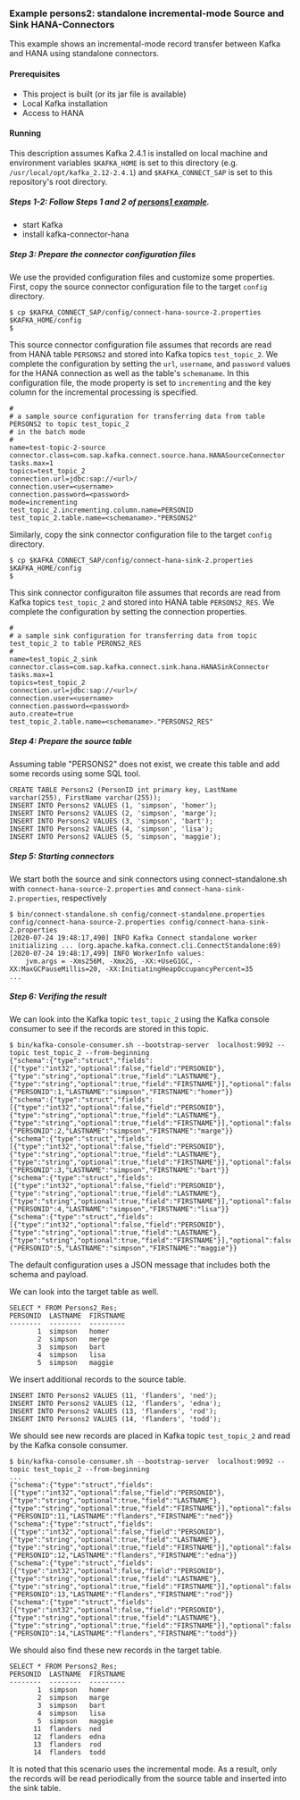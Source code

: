 ### Example persons2: standalone incremental-mode Source and Sink HANA-Connectors

This example shows an incremental-mode record transfer between Kafka and HANA using standalone connectors.

#### Prerequisites

- This project is built (or its jar file is available)
- Local Kafka installation
- Access to HANA

#### Running

This description assumes Kafka 2.4.1 is installed on local machine and environment variables `$KAFKA_HOME` is set to this directory (e.g. `/usr/local/opt/kafka_2.12-2.4.1`) and `$KAFKA_CONNECT_SAP` is set to this repository's root directory.


##### Steps 1-2: Follow Steps 1 and 2 of [persons1 example](../persons1/README.md).

- start Kafka
- install kafka-connector-hana

##### Step 3: Prepare the connector configuration files

We use the provided configuration files and customize some properties. First, copy the source connector configuration file to the target `config` directory.

```
$ cp $KAFKA_CONNECT_SAP/config/connect-hana-source-2.properties $KAFKA_HOME/config
$
```

This source connector configuration file assumes that records are read from HANA table `PERSONS2` and stored into Kafka topics `test_topic_2`. We complete the configuration by setting the `url`, `username`, and `password` values for the HANA connection as well as the table's `schemaname`. In this configuration file, the mode property is set to `incrementing` and the key column for the incremental processing is specified.

```
#
# a sample source configuration for transferring data from table PERSONS2 to topic test_topic_2
# in the batch mode
#
name=test-topic-2-source
connector.class=com.sap.kafka.connect.source.hana.HANASourceConnector
tasks.max=1
topics=test_topic_2
connection.url=jdbc:sap://<url>/
connection.user=<username>
connection.password=<password>
mode=incrementing
test_topic_2.incrementing.column.name=PERSONID
test_topic_2.table.name=<schemaname>."PERSONS2"
```

Similarly, copy the sink connector configuration file to the target `config` directory.

```
$ cp $KAFKA_CONNECT_SAP/config/connect-hana-sink-2.properties $KAFKA_HOME/config
$
```

This sink connector configuraiton file assumes that records are read from Kafka topics `test_topic_2` and stored into HANA table `PERSONS2_RES`. We complete the configuration by setting the connection properties.

```
#
# a sample sink configuration for transferring data from topic test_topic_2 to table PERONS2_RES
#
name=test_topic_2_sink
connector.class=com.sap.kafka.connect.sink.hana.HANASinkConnector
tasks.max=1
topics=test_topic_2
connection.url=jdbc:sap://<url>/
connection.user=<username>
connection.password=<password>
auto.create=true
test_topic_2.table.name=<schemaname>."PERSONS2_RES"
```

##### Step 4: Prepare the source table

Assuming table "PERSONS2" does not exist, we create this table and add some records using some SQL tool.
```
CREATE TABLE Persons2 (PersonID int primary key, LastName varchar(255), FirstName varchar(255));
INSERT INTO Persons2 VALUES (1, 'simpson', 'homer');
INSERT INTO Persons2 VALUES (2, 'simpson', 'marge');
INSERT INTO Persons2 VALUES (3, 'simpson', 'bart');
INSERT INTO Persons2 VALUES (4, 'simpson', 'lisa');
INSERT INTO Persons2 VALUES (5, 'simpson', 'maggie');
```

##### Step 5: Starting connectors

We start both the source and sink connectors using connect-standalone.sh with `connect-hana-source-2.properties` and `connect-hana-sink-2.properties`, respectively

```
$ bin/connect-standalone.sh config/connect-standalone.properties config/connect-hana-source-2.properties config/connect-hana-sink-2.properties
[2020-07-24 19:48:17,490] INFO Kafka Connect standalone worker initializing ... (org.apache.kafka.connect.cli.ConnectStandalone:69)
[2020-07-24 19:48:17,499] INFO WorkerInfo values: 
	jvm.args = -Xms256M, -Xmx2G, -XX:+UseG1GC, -XX:MaxGCPauseMillis=20, -XX:InitiatingHeapOccupancyPercent=35
...
```

##### Step 6: Verifing the result

We can look into the Kafka topic `test_topic_2` using the Kafka console consumer to see if the records are stored in this topic.

```
$ bin/kafka-console-consumer.sh --bootstrap-server  localhost:9092 --topic test_topic_2 --from-beginning
{"schema":{"type":"struct","fields":[{"type":"int32","optional":false,"field":"PERSONID"},{"type":"string","optional":true,"field":"LASTNAME"},{"type":"string","optional":true,"field":"FIRSTNAME"}],"optional":false,"name":"d025803persons2"},"payload":{"PERSONID":1,"LASTNAME":"simpson","FIRSTNAME":"homer"}}
{"schema":{"type":"struct","fields":[{"type":"int32","optional":false,"field":"PERSONID"},{"type":"string","optional":true,"field":"LASTNAME"},{"type":"string","optional":true,"field":"FIRSTNAME"}],"optional":false,"name":"d025803persons2"},"payload":{"PERSONID":2,"LASTNAME":"simpson","FIRSTNAME":"marge"}}
{"schema":{"type":"struct","fields":[{"type":"int32","optional":false,"field":"PERSONID"},{"type":"string","optional":true,"field":"LASTNAME"},{"type":"string","optional":true,"field":"FIRSTNAME"}],"optional":false,"name":"d025803persons2"},"payload":{"PERSONID":3,"LASTNAME":"simpson","FIRSTNAME":"bart"}}
{"schema":{"type":"struct","fields":[{"type":"int32","optional":false,"field":"PERSONID"},{"type":"string","optional":true,"field":"LASTNAME"},{"type":"string","optional":true,"field":"FIRSTNAME"}],"optional":false,"name":"d025803persons2"},"payload":{"PERSONID":4,"LASTNAME":"simpson","FIRSTNAME":"lisa"}}
{"schema":{"type":"struct","fields":[{"type":"int32","optional":false,"field":"PERSONID"},{"type":"string","optional":true,"field":"LASTNAME"},{"type":"string","optional":true,"field":"FIRSTNAME"}],"optional":false,"name":"d025803persons2"},"payload":{"PERSONID":5,"LASTNAME":"simpson","FIRSTNAME":"maggie"}}
```

The default configuration uses a JSON message that includes both the schema and payload.

We can look into the target table as well.

```
SELECT * FROM Persons2_Res;
PERSONID  LASTNAME  FIRSTNAME
--------  --------  ---------
       1  simpson   homer    
       2  simpson   merge    
       3  simpson   bart     
       4  simpson   lisa     
       5  simpson   maggie
```

We insert additional records to the source table.

```
INSERT INTO Persons2 VALUES (11, 'flanders', 'ned');
INSERT INTO Persons2 VALUES (12, 'flanders', 'edna');
INSERT INTO Persons2 VALUES (13, 'flanders', 'rod');
INSERT INTO Persons2 VALUES (14, 'flanders', 'todd');
```

We should see new records are placed in Kafka topic `test_topic_2` and read by the Kafka console consumer.

```
$ bin/kafka-console-consumer.sh --bootstrap-server  localhost:9092 --topic test_topic_2 --from-beginning
...
{"schema":{"type":"struct","fields":[{"type":"int32","optional":false,"field":"PERSONID"},{"type":"string","optional":true,"field":"LASTNAME"},{"type":"string","optional":true,"field":"FIRSTNAME"}],"optional":false,"name":"d025803persons2"},"payload":{"PERSONID":11,"LASTNAME":"flanders","FIRSTNAME":"ned"}}
{"schema":{"type":"struct","fields":[{"type":"int32","optional":false,"field":"PERSONID"},{"type":"string","optional":true,"field":"LASTNAME"},{"type":"string","optional":true,"field":"FIRSTNAME"}],"optional":false,"name":"d025803persons2"},"payload":{"PERSONID":12,"LASTNAME":"flanders","FIRSTNAME":"edna"}}
{"schema":{"type":"struct","fields":[{"type":"int32","optional":false,"field":"PERSONID"},{"type":"string","optional":true,"field":"LASTNAME"},{"type":"string","optional":true,"field":"FIRSTNAME"}],"optional":false,"name":"d025803persons2"},"payload":{"PERSONID":13,"LASTNAME":"flanders","FIRSTNAME":"rod"}}
{"schema":{"type":"struct","fields":[{"type":"int32","optional":false,"field":"PERSONID"},{"type":"string","optional":true,"field":"LASTNAME"},{"type":"string","optional":true,"field":"FIRSTNAME"}],"optional":false,"name":"d025803persons2"},"payload":{"PERSONID":14,"LASTNAME":"flanders","FIRSTNAME":"todd"}}
```

We should also find these new records in the target table.

```
SELECT * FROM Persons2_Res;
PERSONID  LASTNAME  FIRSTNAME
--------  --------  ---------
       1  simpson   homer    
       2  simpson   marge    
       3  simpson   bart     
       4  simpson   lisa     
       5  simpson   maggie   
      11  flanders  ned      
      12  flanders  edna     
      13  flanders  rod      
      14  flanders  todd     
```

It is noted that this scenario uses the incremental mode. As a result, only the records will be read periodically from the source table and inserted into the sink table. 

